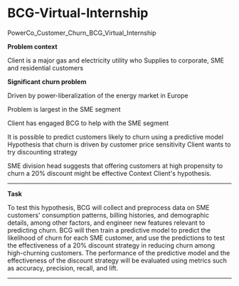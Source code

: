 # BCG-Virtual-Internship

PowerCo_Customer_Churn_BCG_Virtual_Internship

**Problem context**

Client is a major gas and electricity utility who Supplies to corporate, SME and residential customers

**Significant churn problem**

Driven by power-liberalization of the energy market in Europe

Problem is largest in the SME segment

Client has engaged BCG to help with the SME segment

It is possible to predict customers likely to churn using a predictive model Hypothesis that churn is driven by customer price sensitivity
Client wants to try discounting strategy

SME division head suggests that offering customers at high propensity to churn a 20% discount might be effective Context Client's hypothesis.

---
**Task**

To test this hypothesis, BCG will collect and preprocess data on SME customers' consumption patterns, billing histories, and demographic details, among other factors, and engineer new features relevant to predicting churn. BCG will then train a predictive model to predict the likelihood of churn for each SME customer, and use the predictions to test the effectiveness of a 20% discount strategy in reducing churn among high-churning customers. The performance of the predictive model and the effectiveness of the discount strategy will be evaluated using metrics such as accuracy, precision, recall, and lift.

---
